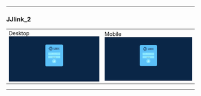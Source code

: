 --------------------------------------------------------
<h3>JJlink_2</h3>

<table boder="1">
        <tr>
            <td>Desktop<br><img src="JJLink_2/Hasil/Login.png" /></td>
            <td>Mobile<br><img src="JJLink_2/Hasil/Login.png" /></td>
        </tr>
    </table>


--------------------------------------------------------
